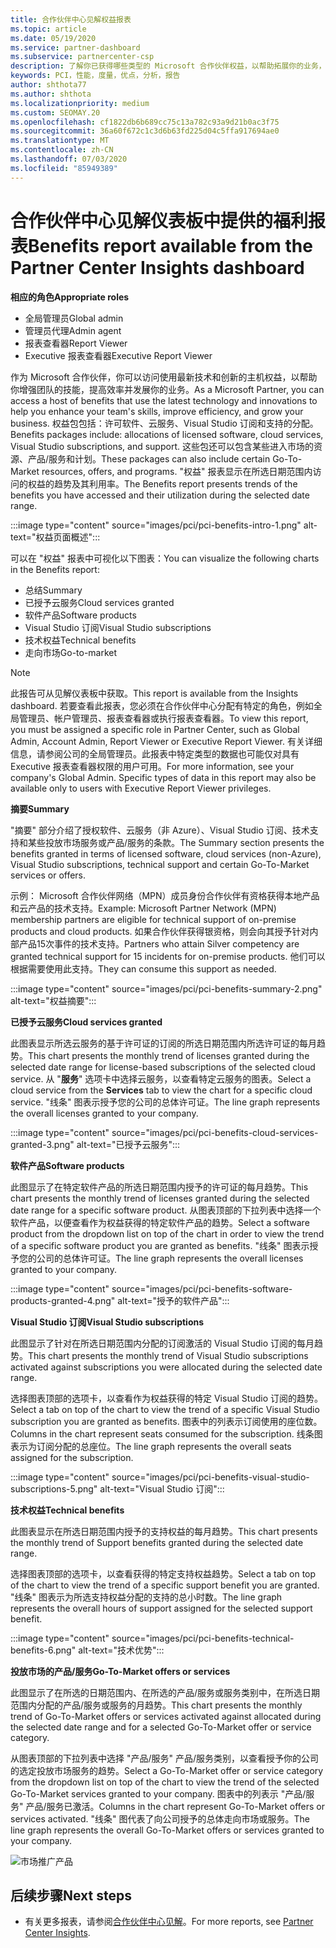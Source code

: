```yaml
---
title: 合作伙伴中心见解权益报表
ms.topic: article
ms.date: 05/19/2020
ms.service: partner-dashboard
ms.subservice: partnercenter-csp
description: 了解你已获得哪些类型的 Microsoft 合作伙伴权益，以帮助拓展你的业务，提高效率并增强团队的技能。
keywords: PCI，性能，度量，优点，分析，报告
author: shthota77
ms.author: shthota
ms.localizationpriority: medium
ms.custom: SEOMAY.20
ms.openlocfilehash: cf1822db6b689cc75c13a782c93a9d21b0ac3f75
ms.sourcegitcommit: 36a60f672c1c3d6b63fd225d04c5ffa917694ae0
ms.translationtype: MT
ms.contentlocale: zh-CN
ms.lasthandoff: 07/03/2020
ms.locfileid: "85949389"
---
```

# <a name="benefits-report-available-from-the-partner-center-insights-dashboard"></a><span data-ttu-id="b0cdc-104">合作伙伴中心见解仪表板中提供的福利报表</span><span class="sxs-lookup"><span data-stu-id="b0cdc-104">Benefits report available from the Partner Center Insights dashboard</span></span>

<span data-ttu-id="b0cdc-105">**相应的角色**</span><span class="sxs-lookup"><span data-stu-id="b0cdc-105">**Appropriate roles**</span></span>

- <span data-ttu-id="b0cdc-106">全局管理员</span><span class="sxs-lookup"><span data-stu-id="b0cdc-106">Global admin</span></span>
- <span data-ttu-id="b0cdc-107">管理员代理</span><span class="sxs-lookup"><span data-stu-id="b0cdc-107">Admin agent</span></span>
- <span data-ttu-id="b0cdc-108">报表查看器</span><span class="sxs-lookup"><span data-stu-id="b0cdc-108">Report Viewer</span></span>
- <span data-ttu-id="b0cdc-109">Executive 报表查看器</span><span class="sxs-lookup"><span data-stu-id="b0cdc-109">Executive Report Viewer</span></span>

<span data-ttu-id="b0cdc-110">作为 Microsoft 合作伙伴，你可以访问使用最新技术和创新的主机权益，以帮助你增强团队的技能，提高效率并发展你的业务。</span><span class="sxs-lookup"><span data-stu-id="b0cdc-110">As a Microsoft Partner, you can access a host of benefits that use the latest technology and innovations to help you enhance your team's skills, improve efficiency, and grow your business.</span></span> <span data-ttu-id="b0cdc-111">权益包包括：许可软件、云服务、Visual Studio 订阅和支持的分配。</span><span class="sxs-lookup"><span data-stu-id="b0cdc-111">Benefits packages include: allocations of licensed software, cloud services, Visual Studio subscriptions, and support.</span></span> <span data-ttu-id="b0cdc-112">这些包还可以包含某些进入市场的资源、产品/服务和计划。</span><span class="sxs-lookup"><span data-stu-id="b0cdc-112">These packages can also include certain Go-To-Market resources, offers, and programs.</span></span> <span data-ttu-id="b0cdc-113">"权益" 报表显示在所选日期范围内访问的权益的趋势及其利用率。</span><span class="sxs-lookup"><span data-stu-id="b0cdc-113">The Benefits report presents trends of the benefits you have accessed and their utilization during the selected date range.</span></span>

:::image type="content" source="images/pci/pci-benefits-intro-1.png" alt-text="权益页面概述":::

<span data-ttu-id="b0cdc-115">可以在 "权益" 报表中可视化以下图表：</span><span class="sxs-lookup"><span data-stu-id="b0cdc-115">You can visualize the following charts in the Benefits report:</span></span>

- <span data-ttu-id="b0cdc-116">总结</span><span class="sxs-lookup"><span data-stu-id="b0cdc-116">Summary</span></span>
- <span data-ttu-id="b0cdc-117">已授予云服务</span><span class="sxs-lookup"><span data-stu-id="b0cdc-117">Cloud services granted</span></span>
- <span data-ttu-id="b0cdc-118">软件产品</span><span class="sxs-lookup"><span data-stu-id="b0cdc-118">Software products</span></span>
- <span data-ttu-id="b0cdc-119">Visual Studio 订阅</span><span class="sxs-lookup"><span data-stu-id="b0cdc-119">Visual Studio subscriptions</span></span>
- <span data-ttu-id="b0cdc-120">技术权益</span><span class="sxs-lookup"><span data-stu-id="b0cdc-120">Technical benefits</span></span>
- <span data-ttu-id="b0cdc-121">走向市场</span><span class="sxs-lookup"><span data-stu-id="b0cdc-121">Go-to-market</span></span>

 > [!NOTE]
 > <span data-ttu-id="b0cdc-122">此报告可从见解仪表板中获取。</span><span class="sxs-lookup"><span data-stu-id="b0cdc-122">This report is available from the Insights dashboard.</span></span> <span data-ttu-id="b0cdc-123">若要查看此报表，您必须在合作伙伴中心分配有特定的角色，例如全局管理员、帐户管理员、报表查看器或执行报表查看器。</span><span class="sxs-lookup"><span data-stu-id="b0cdc-123">To view this report, you must be assigned a specific role in Partner Center, such as Global Admin, Account Admin, Report Viewer or Executive Report Viewer.</span></span> <span data-ttu-id="b0cdc-124">有关详细信息，请参阅公司的全局管理员。此报表中特定类型的数据也可能仅对具有 Executive 报表查看器权限的用户可用。</span><span class="sxs-lookup"><span data-stu-id="b0cdc-124">For more information, see your company's Global Admin. Specific types of data in this report may also be available only to users with Executive Report Viewer privileges.</span></span>

<span data-ttu-id="b0cdc-125">**摘要**</span><span class="sxs-lookup"><span data-stu-id="b0cdc-125">**Summary**</span></span>

<span data-ttu-id="b0cdc-126">"摘要" 部分介绍了授权软件、云服务（非 Azure）、Visual Studio 订阅、技术支持和某些投放市场服务或产品/服务的条款。</span><span class="sxs-lookup"><span data-stu-id="b0cdc-126">The Summary section presents the benefits granted in terms of licensed software, cloud services (non-Azure), Visual Studio subscriptions, technical support and certain Go-To-Market services or offers.</span></span>

<span data-ttu-id="b0cdc-127">示例： Microsoft 合作伙伴网络（MPN）成员身份合作伙伴有资格获得本地产品和云产品的技术支持。</span><span class="sxs-lookup"><span data-stu-id="b0cdc-127">Example: Microsoft Partner Network (MPN) membership partners are eligible for technical support of on-premise products and cloud products.</span></span> <span data-ttu-id="b0cdc-128">如果合作伙伴获得银资格，则会向其授予针对内部产品15次事件的技术支持。</span><span class="sxs-lookup"><span data-stu-id="b0cdc-128">Partners who attain Silver competency are granted technical support for 15 incidents for on-premise products.</span></span> <span data-ttu-id="b0cdc-129">他们可以根据需要使用此支持。</span><span class="sxs-lookup"><span data-stu-id="b0cdc-129">They can consume this support as needed.</span></span> 

:::image type="content" source="images/pci/pci-benefits-summary-2.png" alt-text="权益摘要":::

<span data-ttu-id="b0cdc-131">**已授予云服务**</span><span class="sxs-lookup"><span data-stu-id="b0cdc-131">**Cloud services granted**</span></span>

<span data-ttu-id="b0cdc-132">此图表显示所选云服务的基于许可证的订阅的所选日期范围内所选许可证的每月趋势。</span><span class="sxs-lookup"><span data-stu-id="b0cdc-132">This chart presents the monthly trend of licenses granted during the selected date range for license-based subscriptions of the selected cloud service.</span></span>
<span data-ttu-id="b0cdc-133">从 "**服务**" 选项卡中选择云服务，以查看特定云服务的图表。</span><span class="sxs-lookup"><span data-stu-id="b0cdc-133">Select a cloud service from the **Services** tab to view the chart for a specific cloud service.</span></span> <span data-ttu-id="b0cdc-134">"线条" 图表示授予您的公司的总体许可证。</span><span class="sxs-lookup"><span data-stu-id="b0cdc-134">The line graph represents the overall licenses granted to your company.</span></span>

:::image type="content" source="images/pci/pci-benefits-cloud-services-granted-3.png" alt-text="已授予云服务":::

<span data-ttu-id="b0cdc-136">**软件产品**</span><span class="sxs-lookup"><span data-stu-id="b0cdc-136">**Software products**</span></span>

<span data-ttu-id="b0cdc-137">此图显示了在特定软件产品的所选日期范围内授予的许可证的每月趋势。</span><span class="sxs-lookup"><span data-stu-id="b0cdc-137">This chart presents the monthly trend of licenses granted during the selected date range for a specific software product.</span></span> <span data-ttu-id="b0cdc-138">从图表顶部的下拉列表中选择一个软件产品，以便查看作为权益获得的特定软件产品的趋势。</span><span class="sxs-lookup"><span data-stu-id="b0cdc-138">Select a software product from the dropdown list on top of the chart in order to view the trend of a specific software product you are granted as benefits.</span></span> <span data-ttu-id="b0cdc-139">"线条" 图表示授予您的公司的总体许可证。</span><span class="sxs-lookup"><span data-stu-id="b0cdc-139">The line graph represents the overall licenses granted to your company.</span></span>

:::image type="content" source="images/pci/pci-benefits-software-products-granted-4.png" alt-text="授予的软件产品":::

<span data-ttu-id="b0cdc-141">**Visual Studio 订阅**</span><span class="sxs-lookup"><span data-stu-id="b0cdc-141">**Visual Studio subscriptions**</span></span>

<span data-ttu-id="b0cdc-142">此图显示了针对在所选日期范围内分配的订阅激活的 Visual Studio 订阅的每月趋势。</span><span class="sxs-lookup"><span data-stu-id="b0cdc-142">This chart presents the monthly trend of Visual Studio subscriptions activated against subscriptions you were allocated during the selected date range.</span></span>

<span data-ttu-id="b0cdc-143">选择图表顶部的选项卡，以查看作为权益获得的特定 Visual Studio 订阅的趋势。</span><span class="sxs-lookup"><span data-stu-id="b0cdc-143">Select a tab on top of the chart to view the trend of a specific Visual Studio subscription you are granted as benefits.</span></span> <span data-ttu-id="b0cdc-144">图表中的列表示订阅使用的座位数。</span><span class="sxs-lookup"><span data-stu-id="b0cdc-144">Columns in the chart represent seats consumed for the subscription.</span></span> <span data-ttu-id="b0cdc-145">线条图表示为订阅分配的总座位。</span><span class="sxs-lookup"><span data-stu-id="b0cdc-145">The line graph represents the overall seats assigned for the subscription.</span></span>

:::image type="content" source="images/pci/pci-benefits-visual-studio-subscriptions-5.png" alt-text="Visual Studio 订阅":::

<span data-ttu-id="b0cdc-147">**技术权益**</span><span class="sxs-lookup"><span data-stu-id="b0cdc-147">**Technical benefits**</span></span>

<span data-ttu-id="b0cdc-148">此图表显示在所选日期范围内授予的支持权益的每月趋势。</span><span class="sxs-lookup"><span data-stu-id="b0cdc-148">This chart presents the monthly trend of Support benefits granted during the selected date range.</span></span>

<span data-ttu-id="b0cdc-149">选择图表顶部的选项卡，以查看获得的特定支持权益趋势。</span><span class="sxs-lookup"><span data-stu-id="b0cdc-149">Select a tab on top of the chart to view the trend of a specific support benefit you are granted.</span></span> <span data-ttu-id="b0cdc-150">"线条" 图表示为所选支持权益分配的支持的总小时数。</span><span class="sxs-lookup"><span data-stu-id="b0cdc-150">The line graph represents the overall hours of support assigned for the selected support benefit.</span></span>

:::image type="content" source="images/pci/pci-benefits-technical-benefits-6.png" alt-text="技术优势":::

<span data-ttu-id="b0cdc-152">**投放市场的产品/服务**</span><span class="sxs-lookup"><span data-stu-id="b0cdc-152">**Go-To-Market offers or services**</span></span>

<span data-ttu-id="b0cdc-153">此图显示了在所选的日期范围内、在所选的产品/服务或服务类别中，在所选日期范围内分配的产品/服务或服务的月趋势。</span><span class="sxs-lookup"><span data-stu-id="b0cdc-153">This chart presents the monthly trend of Go-To-Market offers or services activated against allocated during the selected date range and for a selected Go-To-Market offer or service category.</span></span>

<span data-ttu-id="b0cdc-154">从图表顶部的下拉列表中选择 "产品/服务" 产品/服务类别，以查看授予你的公司的选定投放市场服务的趋势。</span><span class="sxs-lookup"><span data-stu-id="b0cdc-154">Select a Go-To-Market offer or service category from the dropdown list on top of the chart to view the trend of the selected Go-To-Market services granted to your company.</span></span> <span data-ttu-id="b0cdc-155">图表中的列表示 "产品/服务" 产品/服务已激活。</span><span class="sxs-lookup"><span data-stu-id="b0cdc-155">Columns in the chart represent Go-To-Market offers or services activated.</span></span> <span data-ttu-id="b0cdc-156">"线条" 图代表了向公司授予的总体走向市场或服务。</span><span class="sxs-lookup"><span data-stu-id="b0cdc-156">The line graph represents the overall Go-To-Market offers or services granted to your company.</span></span>

![市场推广产品](images/pci/pci-benefits-go-to-market-7.png)

## <a name="next-steps"></a><span data-ttu-id="b0cdc-158">后续步骤</span><span class="sxs-lookup"><span data-stu-id="b0cdc-158">Next steps</span></span>

- <span data-ttu-id="b0cdc-159">有关更多报表，请参阅[合作伙伴中心见解](partner-center-insights.md)。</span><span class="sxs-lookup"><span data-stu-id="b0cdc-159">For more reports, see [Partner Center Insights](partner-center-insights.md).</span></span>

